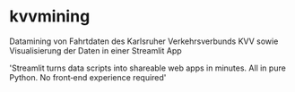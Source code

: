 # kvvmining
Datamining von Fahrtdaten des Karlsruher Verkehrsverbunds KVV sowie Visualisierung der Daten in einer Streamlit App

'Streamlit turns data scripts into shareable web apps in minutes. 
All in pure Python. No front‑end experience required'
